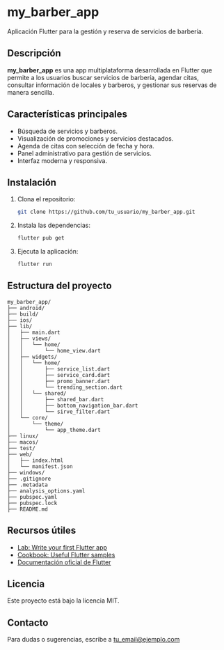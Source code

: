 # my_barber_app

Aplicación Flutter para la gestión y reserva de servicios de barbería.

## Descripción

**my_barber_app** es una app multiplataforma desarrollada en Flutter que permite a los usuarios buscar servicios de barbería, agendar citas, consultar información de locales y barberos, y gestionar sus reservas de manera sencilla.

## Características principales

- Búsqueda de servicios y barberos.
- Visualización de promociones y servicios destacados.
- Agenda de citas con selección de fecha y hora.
- Panel administrativo para gestión de servicios.
- Interfaz moderna y responsiva.

## Instalación

1. Clona el repositorio:
   ```sh
   git clone https://github.com/tu_usuario/my_barber_app.git
   ```
2. Instala las dependencias:
   ```sh
   flutter pub get
   ```
3. Ejecuta la aplicación:
   ```sh
   flutter run
   ```

## Estructura del proyecto

```
my_barber_app/
├── android/
├── build/
├── ios/
├── lib/
│   ├── main.dart
│   ├── views/
│   │   └── home/
│   │       └── home_view.dart
│   ├── widgets/
│   │   └── home/
│   │       ├── service_list.dart
│   │       ├── service_card.dart
│   │       ├── promo_banner.dart
│   │       └── trending_section.dart
│   │   └── shared/
│   │       ├── shared_bar.dart
│   │       ├── bottom_navigation_bar.dart
│   │       └── sirve_filter.dart
│   └── core/
│       └── theme/
│           └── app_theme.dart
├── linux/
├── macos/
├── test/
├── web/
│   ├── index.html
│   └── manifest.json
├── windows/
├── .gitignore
├── .metadata
├── analysis_options.yaml
├── pubspec.yaml
├── pubspec.lock
├── README.md
```

## Recursos útiles

- [Lab: Write your first Flutter app](https://docs.flutter.dev/get-started/codelab)
- [Cookbook: Useful Flutter samples](https://docs.flutter.dev/cookbook)
- [Documentación oficial de Flutter](https://docs.flutter.dev/)

## Licencia

Este proyecto está bajo la licencia MIT.

## Contacto

Para dudas o sugerencias, escribe a [tu_email@ejemplo.com](mailto:tu_email@ejemplo.com)